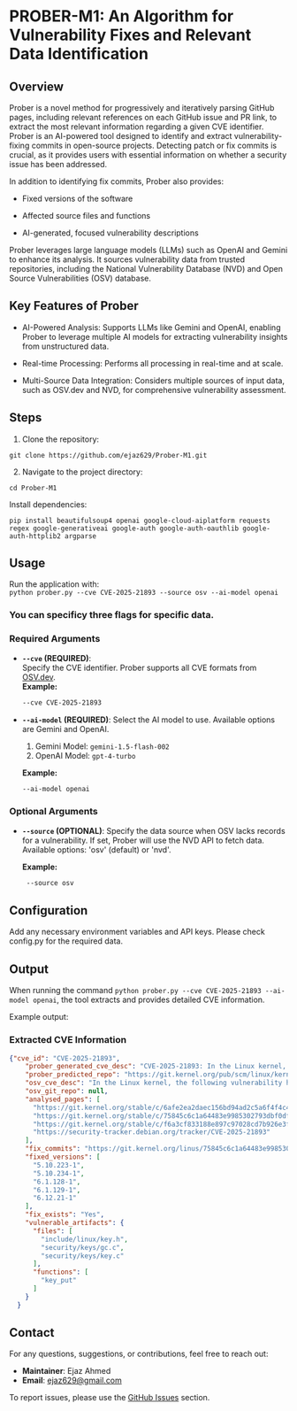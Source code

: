 # PROBER-M1: An Algorithm for Vulnerability Fixes and Relevant Data Identification

## Overview 
Prober is a novel method for progressively and iteratively parsing GitHub pages, including relevant references on each GitHub issue and PR link, to extract the most relevant information regarding a given CVE identifier. Prober is an AI-powered tool designed to identify and extract vulnerability-fixing commits in open-source projects. Detecting patch or fix commits is crucial, as it provides users with essential information on whether a security issue has been addressed.

In addition to identifying fix commits, Prober also provides:

- Fixed versions of the software

- Affected source files and functions

- AI-generated, focused vulnerability descriptions

Prober leverages large language models (LLMs) such as OpenAI and Gemini to enhance its analysis. It sources vulnerability data from trusted repositories, including the National Vulnerability Database (NVD) and Open Source Vulnerabilities (OSV) database.

## Key Features of Prober

- AI-Powered Analysis: Supports LLMs like Gemini and OpenAI, enabling Prober to leverage multiple AI models for extracting vulnerability insights from unstructured data.

- Real-time Processing: Performs all processing in real-time and at scale. 

- Multi-Source Data Integration: Considers multiple sources of input data, such as OSV.dev and NVD, for comprehensive vulnerability assessment.

## Steps

1. Clone the repository:

`git clone https://github.com/ejaz629/Prober-M1.git`

2. Navigate to the project directory:

`cd Prober-M1`

Install dependencies:

`pip install beautifulsoup4 openai google-cloud-aiplatform requests regex google-generativeai google-auth google-auth-oauthlib google-auth-httplib2 argparse`


## Usage
Run the application with:  
`python prober.py --cve CVE-2025-21893 --source osv --ai-model openai`

### You can specificy three flags for specific data.

### Required Arguments  
- **`--cve` (REQUIRED)**:  
  Specify the CVE identifier. Prober supports all CVE formats from [OSV.dev](https://osv.dev/).  
  **Example:**  
  ```sh
  --cve CVE-2025-21893

- **`--ai-model` (REQUIRED)**:
Select the AI model to use. Available options are Gemini and OpenAI.
  1. Gemini Model: `gemini-1.5-flash-002`
  2. OpenAI Model: `gpt-4-turbo`
  
  **Example:**
  ```sh
  --ai-model openai

### Optional Arguments
- **`--source` (OPTIONAL)**:
Specify the data source when OSV lacks records for a vulnerability. If set, Prober will use the NVD API to fetch data.
Available options: 'osv' (default) or 'nvd'.

  **Example:**
  ```sh 
   --source osv

## Configuration

Add any necessary environment variables and API keys. Please check config.py for the required data.

## Output  

When running the command `python prober.py --cve CVE-2025-21893 --ai-model openai`, the tool extracts and provides detailed CVE information.  

Example output:  

### Extracted CVE Information

```json
{"cve_id": "CVE-2025-21893",
    "prober_generated_cve_desc": "CVE-2025-21893: In the Linux kernel, a Use-After-Free (UAF) vulnerability in key_put() function has been resolved. Once a key's reference count is reduced to 0, the garbage collector thread may destroy it, hence key_put() should not access the key beyond this point.",
    "prober_predicted_repo": "https://git.kernel.org/pub/scm/linux/kernel/git/stable/linux.git",
    "osv_cve_desc": "In the Linux kernel, the following vulnerability has been resolved:\n\nkeys: Fix UAF in key_put()\n\nOnce a key's reference count has been reduced to 0, the garbage collector\nthread may destroy it at any time and so key_put() is not allowed to touch\nthe key after that point. The most key_put() is normally allowed to do is\nto touch key_gc_work as that's a static global variable.\n\nHowever, in an effort to speed up the reclamation of quota, this is now\ndone in key_put() once the key's usage is reduced to 0 - but now the code\nis looking at the key after the deadline, which is forbidden.\n\nFix this by using a flag to indicate that a key can be gc'd now rather than\nlooking at the key's refcount in the garbage collector.",
    "osv_git_repo": null,
    "analysed_pages": [
      "https://git.kernel.org/stable/c/6afe2ea2daec156bd94ad2c5a6f4f4c48240dcd3",
      "https://git.kernel.org/stable/c/75845c6c1a64483e9985302793dbf0dfa5f71e32",
      "https://git.kernel.org/stable/c/f6a3cf833188e897c97028cd7b926e3f2cb1a8c0",
      "https://security-tracker.debian.org/tracker/CVE-2025-21893"
    ],
    "fix_commits": "https://git.kernel.org/linus/75845c6c1a64483e9985302793dbf0dfa5f71e32",
    "fixed_versions": [
      "5.10.223-1",
      "5.10.234-1",
      "6.1.128-1",
      "6.1.129-1",
      "6.12.21-1"
    ],
    "fix_exists": "Yes",
    "vulnerable_artifacts": {
      "files": [
        "include/linux/key.h",
        "security/keys/gc.c",
        "security/keys/key.c"
      ],
      "functions": [
        "key_put"
      ]
    }
  }
```

## Contact  

For any questions, suggestions, or contributions, feel free to reach out:  

- **Maintainer**: Ejaz Ahmed  
- **Email**: [ejaz629@gmail.com](mailto:ejaz629@gmail.com)  

To report issues, please use the [GitHub Issues](https://github.com/ejaz629/Prober-M1/issues) section.  




